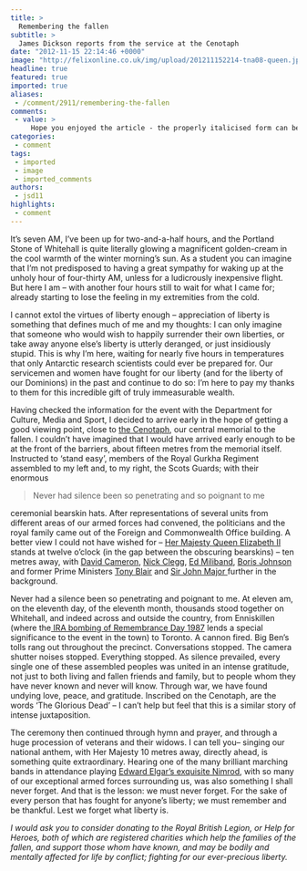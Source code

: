 ```yaml
---
title: >
  Remembering the fallen
subtitle: >
  James Dickson reports from the service at the Cenotaph
date: "2012-11-15 22:14:46 +0000"
image: "http://felixonline.co.uk/img/upload/201211152214-tna08-queen.jpg"
headline: true
featured: true
imported: true
aliases:
 - /comment/2911/remembering-the-fallen
comments:
 - value: >
     Hope you enjoyed the article - the properly italicised form can be found here which better conveys my word emphases. https://docs.google.com/open?id=0B9wXDjcGsP9yb3BMY21ZeHZBNlU,That's half because I hadn't read your article until after I'd written it, and half because I wanted it to be a piece about my perception of the experience of what I was observing - as it has left a lasting impression on me. <br> <br>I don't quite understand where you're getting this nationalism funding idea from. My father was in the armed forces (RN) for ~20 years and has helped funding campaigns for HFH (remaining independent from the charity itself), and I assure you the overwhelming message from the donors is one of thanks, not jingoism. And because of that your article came across to me as just silly, with just colloquial evidence for something I haven't perceived, knowing ex-servicemen etc. <br> <br>To be honest I regret that the RBL and HFH even exist in the first place. I find it unbelievable that the state should expect its armed force
categories:
 - comment
tags:
 - imported
 - image
 - imported_comments
authors:
 - jsd11
highlights:
 - comment
---
```


It’s seven AM, I’ve been up for two-and-a-half hours, and the Portland Stone of Whitehall is quite literally glowing a magnificent golden-cream in the cool warmth of the winter morning’s sun. As a student you can imagine that I’m not predisposed to having a great sympathy for waking up at the unholy hour of four-thirty AM, unless for a ludicrously inexpensive flight. But here I am – with another four hours still to wait for what I came for; already starting to lose the feeling in my extremities from the cold.

I cannot extol the virtues of liberty enough – appreciation of liberty is something that defines much of me and my thoughts: I can only imagine that someone who would wish to happily surrender their own liberties, or take away anyone else’s liberty is utterly deranged, or just insidiously stupid. This is why I’m here, waiting for nearly five hours in temperatures that only Antarctic research scientists could ever be prepared for. Our servicemen and women have fought for our liberty (and for the liberty of our Dominions) in the past and continue to do so: I’m here to pay my thanks to them for this incredible gift of truly immeasurable wealth.

Having checked the information for the event with the Department for Culture, Media and Sport, I decided to arrive early in the hope of getting a good viewing point, close to [the Cenotaph](http://en.wikipedia.org/wiki/The_Cenotaph,_Whitehall), our central memorial to the fallen. I couldn’t have imagined that I would have arrived early enough to be at the front of the barriers, about fifteen metres from the memorial itself. Instructed to ‘stand easy’, members of the Royal Gurkha Regiment assembled to my left and, to my right, the Scots Guards; with their enormous

> Never had silence been so penetrating and so poignant to me

ceremonial bearskin hats. After representations of several units from different areas of our armed forces had convened, the politicians and the royal family came out of the Foreign and Commonwealth Office building. A better view I could not have wished for – [Her Majesty Queen Elizabeth II ](http://www.royal.gov.uk/hmthequeen/hmthequeen.aspx)stands at twelve o’clock (in the gap between the obscuring bearskins) – ten metres away, with [David Cameron](http://www.davidcameron.com/), [Nick Clegg](http://www.nickclegg.org.uk/), [Ed Miliband](https://twitter.com/Ed_Miliband), [Boris Johnson](http://www.london.gov.uk/who-runs-london/mayor/boris-johnson) and former Prime Ministers [Tony Blair](http://www.tonyblairoffice.org/) and [Sir John Major ](http://www.johnmajor.co.uk/)further in the background.

Never had a silence been so penetrating and poignant to me. At eleven am, on the eleventh day, of the eleventh month, thousands stood together on Whitehall, and indeed across and outside the country, from Enniskillen (where the[ IRA bombing of Remembrance Day 1987](http://www.bbc.co.uk/news/uk-northern-ireland-20245311) lends a special significance to the event in the town) to Toronto. A cannon fired. Big Ben’s tolls rang out throughout the precinct. Conversations stopped. The camera shutter noises stopped. Everything stopped. As silence prevailed, every single one of these assembled peoples was united in an intense gratitude, not just to both living and fallen friends and family, but to people whom they have never known and never will know. Through war, we have found undying love, peace, and gratitude. Inscribed on the Cenotaph, are the words ‘The Glorious Dead’ – I can’t help but feel that this is a similar story of intense juxtaposition.

The ceremony then continued through hymn and prayer, and through a huge procession of veterans and their widows. I can tell you– singing our national anthem, with Her Majesty 10 metres away, directly ahead, is something quite extraordinary. Hearing one of the many brilliant marching bands in attendance playing [Edward Elgar’s exquisite Nimrod](http://www.youtube.com/watch?v=NhnMd1Jl7SA), with so many of our exceptional armed forces surrounding us, was also something I shall never forget. And that is the lesson: we must never forget. For the sake of every person that has fought for anyone’s liberty; we must remember and be thankful. Lest we forget what liberty is.

_I would ask you to consider donating to the Royal British Legion, or Help for Heroes, both of which are registered charities which help the families of the fallen, and support those whom have known, and may be bodily and mentally affected for life by conflict; fighting for our ever-precious liberty._
